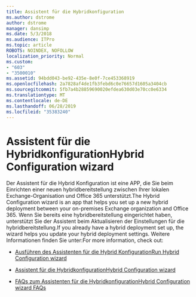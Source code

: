 ```yaml
---
title: Assistent für die Hybridkonfiguration
ms.author: dstrome
author: dstrome
manager: dansimp
ms.date: 5/3/2018
ms.audience: ITPro
ms.topic: article
ROBOTS: NOINDEX, NOFOLLOW
localization_priority: Normal
ms.custom:
- "603"
- "3500010"
ms.assetid: 94bdd043-be92-435e-8e0f-7ce453368919
ms.openlocfilehash: 2a7828af4de1fb3febd6c0e76657d1605a3404cb
ms.sourcegitcommit: 5fb7a4b28859690020efdea630d03e70cc0e6334
ms.translationtype: MT
ms.contentlocale: de-DE
ms.lasthandoff: 06/28/2019
ms.locfileid: "35383240"
---
```

# <a name="hybrid-configuration-wizard"></a><span data-ttu-id="88350-102">Assistent für die Hybridkonfiguration</span><span class="sxs-lookup"><span data-stu-id="88350-102">Hybrid Configuration wizard</span></span>

<span data-ttu-id="88350-103">Der Assistent für die Hybrid Konfiguration ist eine APP, die Sie beim Einrichten einer neuen hybridbereitstellung zwischen Ihrer lokalen Exchange-Organisation und Office 365 unterstützt.</span><span class="sxs-lookup"><span data-stu-id="88350-103">The Hybrid Configuration wizard is an app that helps you set up a new hybrid deployment between your on-premises Exchange organization and Office 365.</span></span> <span data-ttu-id="88350-104">Wenn Sie bereits eine hybridbereitstellung eingerichtet haben, unterstützt Sie der Assistent beim Aktualisieren der Einstellungen für die hybridbereitstellung.</span><span class="sxs-lookup"><span data-stu-id="88350-104">If you already have a hybrid deployment set up, the wizard helps you update your hybrid deployment settings.</span></span> <span data-ttu-id="88350-105">Weitere Informationen finden Sie unter:</span><span class="sxs-lookup"><span data-stu-id="88350-105">For more information, check out:</span></span>
  
- [<span data-ttu-id="88350-106">Ausführen des Assistenten für die Hybrid Konfiguration</span><span class="sxs-lookup"><span data-stu-id="88350-106">Run Hybrid Configuration wizard</span></span>](https://technet.microsoft.com/library/mt595788%28v=exchg.150%29.aspx)

- [<span data-ttu-id="88350-107">Assistent für die Hybridkonfiguration</span><span class="sxs-lookup"><span data-stu-id="88350-107">Hybrid Configuration wizard</span></span>](https://technet.microsoft.com/library/hh529921%28v=exchg.150%29.aspx)

- [<span data-ttu-id="88350-108">FAQs zum Assistenten für die Hybridkonfiguration</span><span class="sxs-lookup"><span data-stu-id="88350-108">Hybrid Configuration wizard FAQs</span></span>](https://technet.microsoft.com/library/mt488940%28v=exchg.150%29.aspx)
